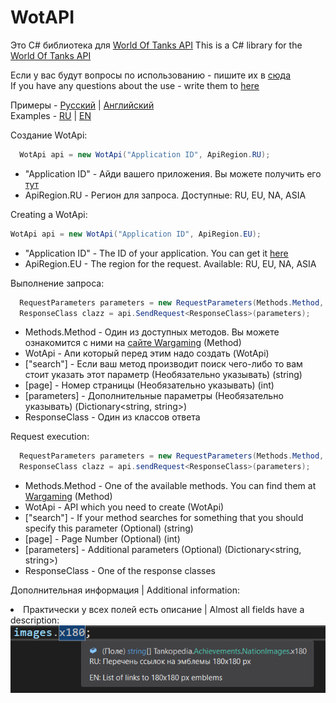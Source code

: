 # WotAPI
Это C# библиотека для [World Of Tanks API](https://developers.wargaming.net/)
This is a C# library for the [World Of Tanks API](https://developers.wargaming.net/) <br>

Если у вас будут вопросы по использованию - пишите их в [сюда](https://github.com/BinaryWriter/WotAPI/issues) <br>
If you have any questions about the use - write them to [here](https://github.com/BinaryWriter/WotAPI/issues)

Примеры - [Русский](https://github.com/BinaryWriter/WotAPI/blob/master/ExamplesRU.md) | [Английский](https://github.com/BinaryWriter/WotAPI/blob/master/ExamplesEN.md) <br>
Examples - [RU](https://github.com/BinaryWriter/WotAPI/blob/master/ExamplesRU.md) | [EN](https://github.com/BinaryWriter/WotAPI/blob/master/ExamplesEN.md)

Создание WotApi:
```C#
  WotApi api = new WotApi("Application ID", ApiRegion.RU);
```
* "Application ID" - Айди вашего приложения. Вы можете получить его [тут](https://developers.wargaming.net/applications)
* ApiRegion.RU - Регион для запроса. Доступные: RU, EU, NA, ASIA

Creating a WotApi:
```C#
WotApi api = new WotApi("Application ID", ApiRegion.EU);
```
* "Application ID" - The ID of your application. You can get it [here](https://developers.wargaming.net/applications)
* ApiRegion.EU - The region for the request. Available: RU, EU, NA, ASIA

Выполнение запроса:
```C#
  RequestParameters parameters = new RequestParameters(Methods.Method, WotApi, ["search"], [page], [parameters]);
  ResponseClass clazz = api.SendRequest<ResponseClass>(parameters);
```
* Methods.Method - Один из доступных методов. Вы можете ознакомится с ними на [сайте Wargaming](https://developers.wargaming.net/reference/all/wot) (Method)
* WotApi - Апи который перед этим надо создать (WotApi)
* ["search"] - Если ваш метод производит поиск чего-либо то вам стоит указать этот параметр (Необязательно указывать) (string)
* [page] - Номер страницы (Необязательно указывать) (int) 
* [parameters] - Дополнительные параметры (Необязательно указывать) (Dictionary<string, string>)
* ResponseClass - Один из классов ответа

Request execution:
```C#
  RequestParameters parameters = new RequestParameters(Methods.Method, WotApi, ["search"], [page], [parameters]);
  ResponseClass clazz = api.sendRequest<ResponseClass>(parameters);
```

* Methods.Method - One of the available methods. You can find them at [Wargaming](https://developers.wargaming.net/reference/all/wot) (Method)
* WotApi - API which you need to create (WotApi)
* ["search"] - If your method searches for something that you should specify this parameter (Optional) (string)
* [page] - Page Number (Optional) (int) 
* [parameters] - Additional parameters (Optional) (Dictionary<string, string>)
* ResponseСlass - One of the response classes

Дополнительная информация | Additional information: <br>
	<li> Практически у всех полей есть описание | Almost all fields have a description:  </li>
	![image](https://github.com/BinaryWriter/WotAPI/raw/master/Images/ReadmeImage1.png)